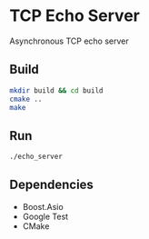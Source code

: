 # TCP Echo Server

Asynchronous TCP echo server

## Build

```bash
mkdir build && cd build
cmake ..
make
```

## Run

```bash
./echo_server
```

## Dependencies

- Boost.Asio  
- Google Test  
- CMake